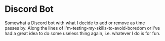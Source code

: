 # Discord Bot
Somewhat a Discord bot with what I decide to add or remove as time passes by.
Along the lines of I'm-testing-my-skills-to-avoid-boredom or I've had a great idea to do some useless thing again, i.e. whatever I do is for fun.
